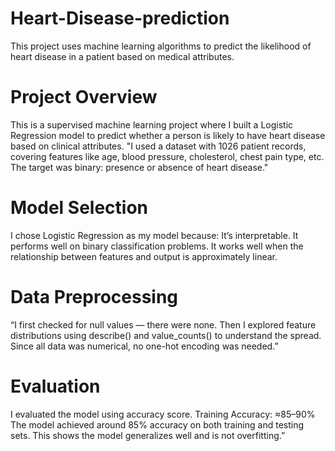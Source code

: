 # Heart-Disease-prediction
This project uses machine learning algorithms to predict the likelihood of heart disease in a patient based on medical attributes. 
# Project Overview
This is a supervised machine learning project where I built a Logistic Regression model to predict whether a person is likely to have heart disease based on clinical attributes.
"I used a dataset with 1026 patient records, covering features like age, blood pressure, cholesterol, chest pain type, etc. The target was binary: presence or absence of heart disease."
# Model Selection
I chose Logistic Regression as my model because:
It’s interpretable.
It performs well on binary classification problems.
It works well when the relationship between features and output is approximately linear.
# Data Preprocessing
“I first checked for null values — there were none. Then I explored feature distributions using describe() and value_counts() to understand the spread. Since all data was numerical, no one-hot encoding was needed.”
# Evaluation
I evaluated the model using accuracy score.
Training Accuracy: ≈85–90%
The model achieved around 85% accuracy on both training and testing sets.
This shows the model generalizes well and is not overfitting.”
